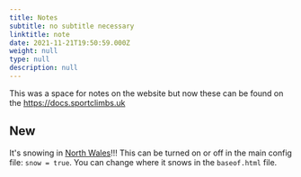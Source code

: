 ```yaml
---
title: Notes
subtitle: no subtitle necessary
linktitle: note
date: 2021-11-21T19:50:59.000Z
weight: null
type: null
description: null
---
```


This was a space for notes on the website but now these can be found on the <https://docs.sportclimbs.uk>


## New

It's snowing in [North Wales](/north-wales/)!!! This can be turned on or off in the main config file: `snow = true`. You can change where it snows in the `baseof.html` file.